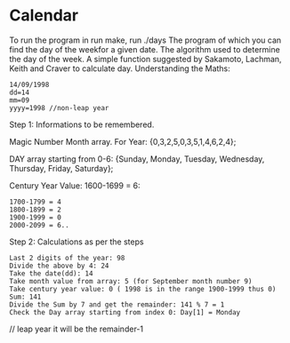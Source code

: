 # Calendar
To run the program in run make,  run ./days
The program of which you can find the day of the weekfor a given date.
The algorithm used to determine the day of the week.
А simple function suggested by Sakamoto, Lachman, Keith and Craver to calculate day.
Understanding the Maths:

    14/09/1998
    dd=14
    mm=09
    yyyy=1998 //non-leap year

Step 1: Informations to be remembered.

Magic Number Month array. For Year: {0,3,2,5,0,3,5,1,4,6,2,4};

DAY array starting from 0-6: {Sunday, Monday, Tuesday, Wednesday, Thursday, Friday, Saturday};

Century Year Value: 1600-1699 = 6:

    1700-1799 = 4
    1800-1899 = 2
    1900-1999 = 0
    2000-2099 = 6..

Step 2: Calculations as per the steps

    Last 2 digits of the year: 98
    Divide the above by 4: 24
    Take the date(dd): 14
    Take month value from array: 5 (for September month number 9)
    Take century year value: 0 ( 1998 is in the range 1900-1999 thus 0)
    Sum: 141
    Divide the Sum by 7 and get the remainder: 141 % 7 = 1
    Check the Day array starting from index 0: Day[1] = Monday

// leap year it will be the remainder-1
